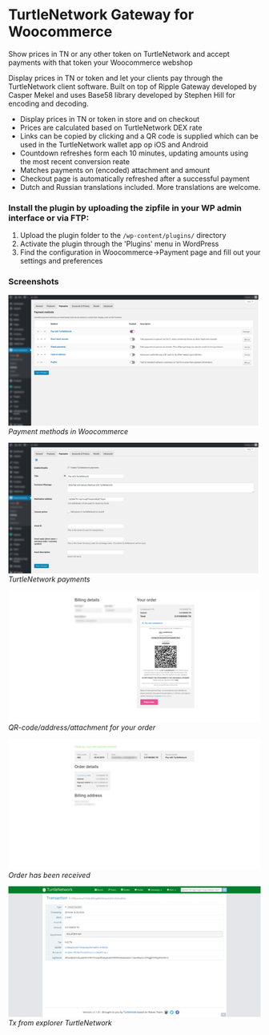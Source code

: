 # TurtleNetwork Gateway for Woocommerce

Show prices in TN or any other token on TurtleNetwork and accept payments with that token your Woocommerce webshop

Display prices in TN or token and let your clients pay through the TurtleNetwork client software. Built on top of Ripple Gateway developed by Casper Mekel and uses Base58 library developed by Stephen Hill for encoding and decoding. 

* Display prices in TN or token in store and on checkout
* Prices are calculated based on TurtleNetwork DEX rate
* Links can be copied by clicking and a QR code is supplied which can be used in the TurtleNetwork wallet app op iOS and Android
* Countdown refreshes form each 10 minutes, updating amounts using the most recent conversion reate
* Matches payments on (encoded) attachment and amount
* Checkout page is automatically refreshed after a successful payment 
* Dutch and Russian translations included. More translations are welcome.

### Install the plugin by uploading the zipfile in your WP admin interface or via FTP:

1. Upload the plugin folder to the `/wp-content/plugins/` directory
2. Activate the plugin through the 'Plugins' menu in WordPress
3. Find the configuration in Woocommerce->Payment page and fill out your settings and preferences

### Screenshots

![Payment methods in Woocommerce](https://raw.githubusercontent.com/mir-one/tn-gateway-for-woocommerce/master/screenshot-1.png)
_Payment methods in Woocommerce_

![TurtleNetwork payments](https://raw.githubusercontent.com/mir-one/tn-gateway-for-woocommerce/master/screenshot-2.png)
_TurtleNetwork payments_

![QR-code/address/attachment for your order](https://raw.githubusercontent.com/mir-one/tn-gateway-for-woocommerce/master/screenshot-3.png)
_QR-code/address/attachment for your order_

![Order has been received](https://raw.githubusercontent.com/mir-one/tn-gateway-for-woocommerce/master/screenshot-4.png)
_Order has been received_

![Tx from explorer TurtleNetwork](https://raw.githubusercontent.com/mir-one/tn-gateway-for-woocommerce/master/screenshot-5.png)
_Tx from explorer TurtleNetwork_